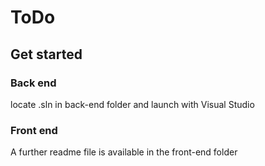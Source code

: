 # ToDo

## Get started

### Back end

locate .sln in back-end folder and launch with Visual Studio

### Front end

A further readme file is available in the front-end folder
